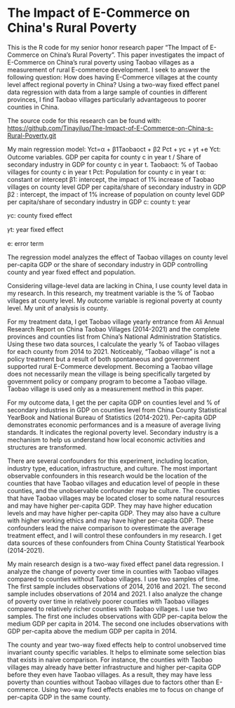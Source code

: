 # The Impact of E-Commerce on China's Rural Poverty 
This is the R code for my senior honor research paper “The Impact of E-Commerce on China’s Rural Poverty”. This paper investigates the impact of E-Commerce on China’s rural poverty using Taobao villages as a measurement of rural E-commerce development. I seek to answer the following question: How does having E-Commerce villages at the county level affect regional poverty in China? Using a two-way fixed effect panel data regression with data from a large sample of counties in different provinces, I find Taobao villages particularly advantageous to poorer counties in China. 

The source code for this research can be found with: 
https://github.com/Tinayiluo/The-Impact-of-E-Commerce-on-China-s-Rural-Poverty.git

My main regression model: 
Yct=α + β1Taobaoct + β2 Pct + 𝛾c + 𝛾t +e
Yct: Outcome variables. GDP per capita for county c in year t / Share of secondary industry in GDP for county c in year t.
Taobaoct: %  of Taobao villages for county c in year t
Pct:  Population for county c in year t
α: constant or intercept
β1: intercept, the impact of 1% increase of Taobao villages on county level GDP per capita/share of secondary industry in GDP 
β2 : intercept, the impact of 1% increase of population on county level GDP per capita/share of secondary industry in GDP 
c: county
t: year

𝛾c: county fixed effect 

𝛾t:  year fixed effect

e: error term

The regression model analyzes the effect of Taobao villages on county level per-capita GDP or the share of secondary industry in GDP controlling county and year fixed effect and population. 

Considering village-level data are lacking in China, I use county level data in my research. In this research, my treatment variable is the % of Taobao villages at county level. My outcome variable is regional poverty at county level. My unit of analysis is county. 

For my treatment data, I get Taobao village yearly entrance from Ali Annual Research Report on China Taobao Villages (2014-2021) and the complete provinces and counties list from China’s National Administration Statistics. Using these two data sources, I calculate the yearly % of Taobao villages for each county from 2014 to 2021. Noticeably, “Taobao village” is not a policy treatment but a result of both spontaneous and government supported rural E-Commerce development. Becoming a Taobao village does not necessarily mean the village is being specifically targeted by government policy or company program to become a Taobao village. Taobao village is used only as a measurement method in this paper.

For my outcome data, I get the per capita GDP on counties level and % of secondary industries in GDP on counties level from China County Statistical YearBook and National Bureau of Statistics (2014-2021). Per-capita GDP demonstrates economic performances and is a measure of average living standards. It indicates the regional poverty level. Secondary industry is a mechanism to help us understand how local economic activities and structures are transformed. 

There are several confounders for this experiment, including location, industry type, education, infrastructure, and culture. The most important observable confounders in this research would be the location of the counties that have Taobao villages and education level of people in these counties, and the unobservable confounder may be culture. The counties that have Taobao villages may be located closer to some natural resources and may have higher per-capita GDP. They may have higher education levels and may have higher per-capita GDP. They may also have a culture with higher working ethics and may have higher per-capita GDP. These confounders lead the naive comparison to overestimate the average treatment effect, and I will control these confounders in my research. I get data sources of these confounders from China County Statistical Yearbook (2014-2021).

My main research design is a two-way fixed effect panel data regression. I analyze the change of poverty over time in counties with Taobao villages compared to counties without Taobao villages. I use two samples of time. The first sample includes observations of 2014, 2016 and 2021. The second sample includes observations of 2014 and 2021. I also analyze the change of poverty over time in relatively poorer counties with Taobao villages compared to relatively richer counties with Taobao villages. I use two samples. The first one includes observations with GDP per-capita below the medium GDP per capita in 2014. The second one includes observations with GDP per-capita above the medium GDP per capita in 2014.

The county and year two-way fixed effects help to control unobserved time invariant county specific variables. It helps to eliminate some selection bias that exists in naive comparison. For instance, the counties with Taobao villages may already have better infrastructure and higher per-capita GDP before they even have Taobao villages. As a result, they may have less poverty than counties without Taobao villages due to factors other than E-commerce. Using two-way fixed effects enables me to focus on change of per-capita GDP in the same county. 
